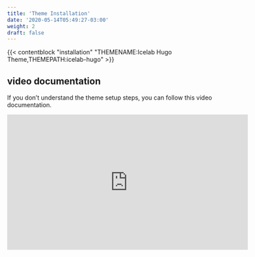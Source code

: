 ```yaml
---
title: 'Theme Installation'
date: '2020-05-14T05:49:27-03:00'
weight: 2
draft: false
---
```


{{< contentblock "installation" "THEMENAME:Icelab Hugo Theme,THEMEPATH:icelab-hugo" >}}

video documentation
-------------------

If you don’t understand the theme setup steps, you can follow this video documentation.

<iframe allow="accelerometer; autoplay; encrypted-media; gyroscope; picture-in-picture" allowfullscreen="" frameborder="0" height="315" src="https://www.youtube.com/embed/jrkvirglgaQ" width="560"></iframe>
